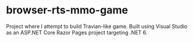 # browser-rts-mmo-game

Project where I attempt to build Travian-like game. Built using Visual Studio as an ASP.NET Core Razor Pages project targeting .NET 6.
